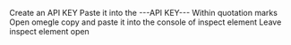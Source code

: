 Create an API KEY
Paste it into the ---API KEY--- Within quotation marks
Open omegle
copy and paste it into the console of inspect element
Leave inspect element open
